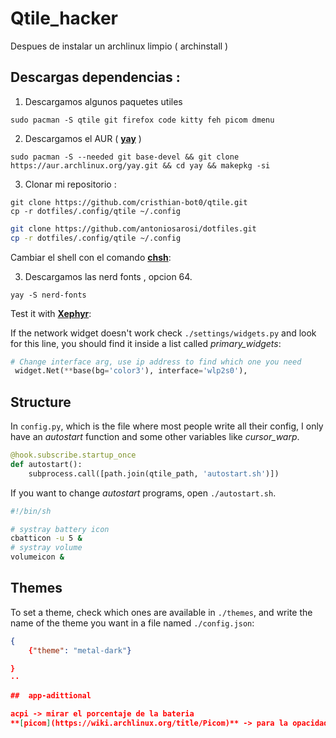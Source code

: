 # Qtile_hacker
Despues de instalar un archlinux limpio ( archinstall ) 
## Descargas dependencias :
1. Descargamos algunos paquetes utiles 
```
sudo pacman -S qtile git firefox code kitty feh picom dmenu
```
2. Descargamos el AUR ( **[yay](https://github.com/Jguer/yay?tab=readme-ov-file)** )
```
sudo pacman -S --needed git base-devel && git clone https://aur.archlinux.org/yay.git && cd yay && makepkg -si
```

3. Clonar mi repositorio : 
```
git clone https://github.com/cristhian-bot0/qtile.git
cp -r dotfiles/.config/qtile ~/.config
```

```bash
git clone https://github.com/antoniosarosi/dotfiles.git
cp -r dotfiles/.config/qtile ~/.config
```
Cambiar el shell con el comando **[chsh](https://www.ochobitshacenunbyte.com/2020/03/02/cambiar-la-shell-de-un-usuario-en-linux-con-chsh/)**: 



3. Descargamos las nerd fonts , opcion 64. 
```
yay -S nerd-fonts 
```


Test it with **[Xephyr](https://github.com/cristhian-bot0/qtile.git)**:


If the network widget doesn't work check ```./settings/widgets.py``` and look
for this line, you should find it inside a list called *primary_widgets*:

```python
# Change interface arg, use ip address to find which one you need
 widget.Net(**base(bg='color3'), interface='wlp2s0'),
```


## Structure

In ```config.py```, which is the file where most people write all their config,
I only have an *autostart* function and some other variables like
*cursor_warp*.

```python
@hook.subscribe.startup_once
def autostart():
    subprocess.call([path.join(qtile_path, 'autostart.sh')])
```

If you want to change *autostart* programs, open  ```./autostart.sh```.

```bash
#!/bin/sh

# systray battery icon
cbatticon -u 5 &
# systray volume
volumeicon &
```

## Themes

To set a theme, check which ones are available in ```./themes```, and write
the name of the theme you want in a file named ```./config.json```:

```json
{
    {"theme": "metal-dark"}

}
··

##  app-adittional

acpi -> mirar el porcentaje de la bateria
**[picom](https://wiki.archlinux.org/title/Picom)** -> para la opacidad de ventanas

